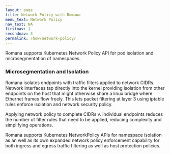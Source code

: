 ```yaml
---
layout: page
title: Network Policy with Romana
menu_text: Network Policy
nav_text: NA
firstnav: 1
secondnav: 3
permalink: /how/network-policy/
---
```


Romana supports Kubernetes Network Policy API for pod isolation and microsegmentation  of namespaces.

### Microsegmentation and Isolation

Romana isolates endpoints with traffic filters applied to network CIDRs. Network interfaces tap directly into the kernel providing isolation from other endpoints on the host that might otherwise share a linux bridge where Ethernet frames flow freely. This lets packet filtering at layer 3 using iptable rules enforce isolation and network security policy. 

Applying network policy to complete CIDRs v. individual endpoints reduces the number of filter rules that need to be applied, reducing complexity and simplifying operations. 

Romana supports Kubernetes NetworkPolicy APIs for namespace isolation as an well as its own expanded network policy enforcement capability for both ingress and egress traffic filtering as well as host protection policies.
